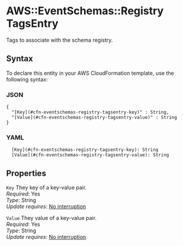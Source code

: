 # AWS::EventSchemas::Registry TagsEntry<a name="aws-properties-eventschemas-registry-tagsentry"></a>

Tags to associate with the schema registry\.

## Syntax<a name="aws-properties-eventschemas-registry-tagsentry-syntax"></a>

To declare this entity in your AWS CloudFormation template, use the following syntax:

### JSON<a name="aws-properties-eventschemas-registry-tagsentry-syntax.json"></a>

```
{
  "[Key](#cfn-eventschemas-registry-tagsentry-key)" : String,
  "[Value](#cfn-eventschemas-registry-tagsentry-value)" : String
}
```

### YAML<a name="aws-properties-eventschemas-registry-tagsentry-syntax.yaml"></a>

```
  [Key](#cfn-eventschemas-registry-tagsentry-key): String
  [Value](#cfn-eventschemas-registry-tagsentry-value): String
```

## Properties<a name="aws-properties-eventschemas-registry-tagsentry-properties"></a>

`Key` <a name="cfn-eventschemas-registry-tagsentry-key"></a>
They key of a key\-value pair\.  
_Required_: Yes  
_Type_: String  
_Update requires_: [No interruption](https://docs.aws.amazon.com/AWSCloudFormation/latest/UserGuide/using-cfn-updating-stacks-update-behaviors.html#update-no-interrupt)

`Value` <a name="cfn-eventschemas-registry-tagsentry-value"></a>
They value of a key\-value pair\.  
_Required_: Yes  
_Type_: String  
_Update requires_: [No interruption](https://docs.aws.amazon.com/AWSCloudFormation/latest/UserGuide/using-cfn-updating-stacks-update-behaviors.html#update-no-interrupt)
